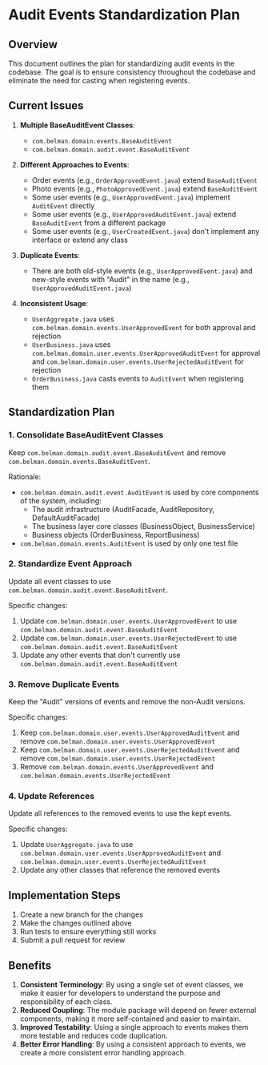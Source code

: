 # Audit Events Standardization Plan

## Overview

This document outlines the plan for standardizing audit events in the codebase. The goal is to ensure consistency throughout the codebase and eliminate the need for casting when registering events.

## Current Issues

1. **Multiple BaseAuditEvent Classes**:
   - `com.belman.domain.events.BaseAuditEvent`
   - `com.belman.domain.audit.event.BaseAuditEvent`

2. **Different Approaches to Events**:
   - Order events (e.g., `OrderApprovedEvent.java`) extend `BaseAuditEvent`
   - Photo events (e.g., `PhotoApprovedEvent.java`) extend `BaseAuditEvent`
   - Some user events (e.g., `UserApprovedEvent.java`) implement `AuditEvent` directly
   - Some user events (e.g., `UserApprovedAuditEvent.java`) extend `BaseAuditEvent` from a different package
   - Some user events (e.g., `UserCreatedEvent.java`) don't implement any interface or extend any class

3. **Duplicate Events**:
   - There are both old-style events (e.g., `UserApprovedEvent.java`) and new-style events with "Audit" in the name (e.g., `UserApprovedAuditEvent.java`)

4. **Inconsistent Usage**:
   - `UserAggregate.java` uses `com.belman.domain.events.UserApprovedEvent` for both approval and rejection
   - `UserBusiness.java` uses `com.belman.domain.user.events.UserApprovedAuditEvent` for approval and `com.belman.domain.user.events.UserRejectedAuditEvent` for rejection
   - `OrderBusiness.java` casts events to `AuditEvent` when registering them

## Standardization Plan

### 1. Consolidate BaseAuditEvent Classes

Keep `com.belman.domain.audit.event.BaseAuditEvent` and remove `com.belman.domain.events.BaseAuditEvent`.

Rationale:
- `com.belman.domain.audit.event.AuditEvent` is used by core components of the system, including:
  - The audit infrastructure (AuditFacade, AuditRepository, DefaultAuditFacade)
  - The business layer core classes (BusinessObject, BusinessService)
  - Business objects (OrderBusiness, ReportBusiness)
- `com.belman.domain.events.AuditEvent` is used by only one test file

### 2. Standardize Event Approach

Update all event classes to use `com.belman.domain.audit.event.BaseAuditEvent`.

Specific changes:
1. Update `com.belman.domain.user.events.UserApprovedEvent` to use `com.belman.domain.audit.event.BaseAuditEvent`
2. Update `com.belman.domain.user.events.UserRejectedEvent` to use `com.belman.domain.audit.event.BaseAuditEvent`
3. Update any other events that don't currently use `com.belman.domain.audit.event.BaseAuditEvent`

### 3. Remove Duplicate Events

Keep the "Audit" versions of events and remove the non-Audit versions.

Specific changes:
1. Keep `com.belman.domain.user.events.UserApprovedAuditEvent` and remove `com.belman.domain.user.events.UserApprovedEvent`
2. Keep `com.belman.domain.user.events.UserRejectedAuditEvent` and remove `com.belman.domain.user.events.UserRejectedEvent`
3. Remove `com.belman.domain.events.UserApprovedEvent` and `com.belman.domain.events.UserRejectedEvent`

### 4. Update References

Update all references to the removed events to use the kept events.

Specific changes:
1. Update `UserAggregate.java` to use `com.belman.domain.user.events.UserApprovedAuditEvent` and `com.belman.domain.user.events.UserRejectedAuditEvent`
2. Update any other classes that reference the removed events

## Implementation Steps

1. Create a new branch for the changes
2. Make the changes outlined above
3. Run tests to ensure everything still works
4. Submit a pull request for review

## Benefits

1. **Consistent Terminology**: By using a single set of event classes, we make it easier for developers to understand the purpose and responsibility of each class.
2. **Reduced Coupling**: The module package will depend on fewer external components, making it more self-contained and easier to maintain.
3. **Improved Testability**: Using a single approach to events makes them more testable and reduces code duplication.
4. **Better Error Handling**: By using a consistent approach to events, we create a more consistent error handling approach.